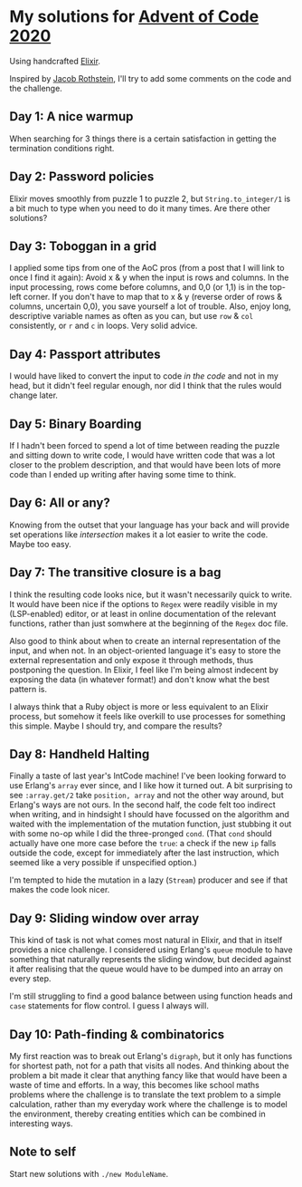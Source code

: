 # My solutions for [Advent of Code 2020](https://adventofcode.com/2020/)

Using handcrafted [Elixir](https://elixir-lang.org/).

Inspired by [Jacob Rothstein](https://github.com/jbr/advent-2020), I'll try to add some comments on the code and
the challenge.

## Day 1: A nice warmup

When searching for 3 things there is a certain satisfaction in getting the termination conditions right.

## Day 2: Password policies

Elixir moves smoothly from puzzle 1 to puzzle 2, but `String.to_integer/1` is a bit much to type when you
need to do it many times.  Are there other solutions?

## Day 3: Toboggan in a grid

I applied some tips from one of the AoC pros (from a post that I will link to once I find it again): Avoid x & y
when the input is rows and columns.  In the input processing, rows come before columns, and 0,0 (or 1,1) is in the
top-left corner.  If you don't have to map that to x & y (reverse order of rows & columns, uncertain 0,0), you save
yourself a lot of trouble.  Also, enjoy long, descriptive variable names as often as you can, but use `row` & `col`
consistently, or `r` and `c` in loops. Very solid advice.

## Day 4: Passport attributes

I would have liked to convert the input to code _in the code_ and not in my head, but it didn't feel regular
enough, nor did I think that the rules would change later.

## Day 5: Binary Boarding

If I hadn't been forced to spend a lot of time between reading the puzzle and sitting down to write code, I would
have written code that was a lot closer to the problem description, and that would have been lots of more code than
I ended up writing after having some time to think.

## Day 6: All or any?

Knowing from the outset that your language has your back and will provide set operations like _intersection_ makes
it a lot easier to write the code.  Maybe too easy.

## Day 7: The transitive closure is a bag

I think the resulting code looks nice, but it wasn't necessarily quick to write.  It would have been nice if the
options to `Regex` were readily visible in my (LSP-enabled) editor, or at least in online documentation of the 
relevant functions, rather than just somwhere at the beginning of the `Regex` doc file.

Also good to think about when to create an internal representation of the input, and when not.  In an
object-oriented language it's easy to store the external representation and only expose it through methods, thus
postponing the question.  In Elixir, I feel like I'm being almost indecent by exposing the data (in whatever
format!) and don't know what the best pattern is.

I always think that a Ruby object is more or less equivalent to an Elixir process, but somehow it feels like
overkill to use processes for something this simple.  Maybe I should try, and compare the results?

## Day 8: Handheld Halting

Finally a taste of last year's IntCode machine!  I've been looking forward to use Erlang's `array` ever since, and
I like how it turned out. A bit surprising to see `:array.get/2` take `position, array` and not the other way
around, but Erlang's ways are not ours. In the second half, the code felt too indirect when writing, and in
hindsight I should have focussed on the algorithm and waited with the implementation of the mutation function, just
stubbing it out with some no-op while I did the three-pronged `cond`.  (That `cond` should actually have one more
case before the `true`: a check if the new `ip` falls outside the code, except for immediately after the last
instruction, which seemed like a very possible if unspecified option.)

I'm tempted to hide the mutation in a lazy (`Stream`) producer and see if that makes the code look nicer.

## Day 9: Sliding window over array

This kind of task is not what comes most natural in Elixir, and that in itself provides a nice challenge.  I
considered using Erlang's `queue` module to have something that naturally represents the sliding window, but
decided against it after realising that the queue would have to be dumped into an array on every step.

I'm still struggling to find a good balance between using function heads and `case` statements for flow control.
I guess I always will.

## Day 10: Path-finding & combinatorics

My first reaction was to break out Erlang's `digraph`, but it only has functions for shortest path, not for a path
that visits all nodes.  And thinking about the problem a bit made it clear that anything fancy like that would have
been a waste of time and efforts.  In a way, this becomes like school maths problems where the challenge is to
translate the text problem to a simple calculation, rather than my everyday work where the challenge is to model
the environment, thereby creating entities which can be combined in interesting ways. 

## Note to self

Start new solutions with `./new ModuleName`.

